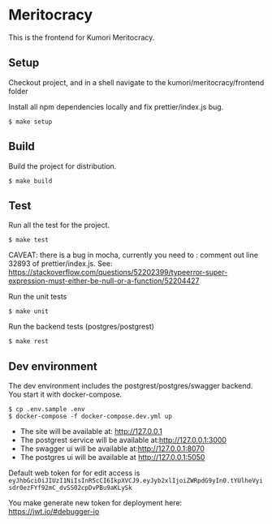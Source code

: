 # Meritocracy

This is the frontend for Kumori Meritocracy.

## Setup

Checkout project, and in a shell navigate to the kumori/meritocracy/frontend folder

Install all npm dependencies locally and fix prettier/index.js bug.

    $ make setup

## Build

Build the project for distribution.

    $ make build

## Test

Run all the test for the project.

    $ make test

CAVEAT: there is a bug in mocha, currently you need to :
comment out line 32893 of prettier/index.js.
See: <https://stackoverflow.com/questions/52202399/typeerror-super-expression-must-either-be-null-or-a-function/52204427>

Run the unit tests

    $ make unit

Run the backend tests (postgres/postgrest)

    $ make rest

## Dev environment

The dev environment includes the postgrest/postgres/swagger backend. You start it with docker-compose.

    $ cp .env.sample .env
    $ docker-compose -f docker-compose.dev.yml up

-   The site will be available at: <http://127.0.0.1>
-   The postgrest service will be available at:<http://127.0.0.1:3000>
-   The swagger ui will be available at:<http://127.0.0.1:8070>
-   The postgres ui will be available at <http://127.0.0.1:5050>

Default web token for for edit access is `eyJhbGciOiJIUzI1NiIsInR5cCI6IkpXVCJ9.eyJyb2xlIjoiZWRpdG9yIn0.tYUlheVyisdr0ezFYf92mC_dvSS02cpDvPBu9aKLySk`

You make generate new token for deployment here: <https://jwt.io/#debugger-io>
